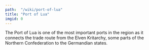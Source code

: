 ```yaml
---
path:  "/wiki/port-of-lua"
title: "Port of Lua"
imgid: 0
---
```


The Port of Lua is one of the most important ports in the region as it connects the trade route from the Elven Kritarchy, some parts of the Northern Confederation to the Germandian states.